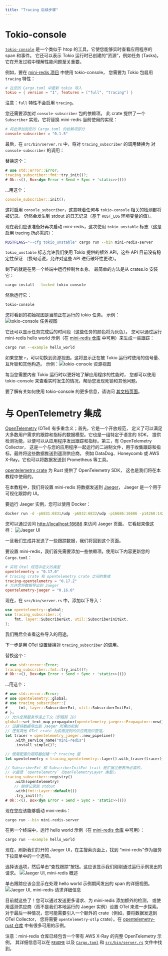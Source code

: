 ```yaml
---
title: "Tracing 后续步骤"
---
```


# Tokio-console

[`tokio-console`](https://github.com/tokio-rs/console) 是一个类似于 htop 的工具，它使您能够实时查看应用程序的 span 和事件。
它还可以表示 Tokio 运行时已创建的“资源”，例如任务 (Tasks)。它在开发过程中理解性能问题至关重要。

例如，要在 [mini-redis 项目](https://github.com/tokio-rs/mini-redis) 中使用 tokio-console，
您需要为 Tokio 包启用 `tracing` 特性：

```toml
# 在您的 Cargo.toml 中更新 tokio 导入
tokio = { version = "1", features = ["full", "tracing"] }
```

注意：`full` 特性不会启用 `tracing`。

您还需要添加对 `console-subscriber` 包的依赖项。
此 crate 提供了一个 `Subscriber` 实现，它将替换 mini-redis 当前使用的实现：

```toml
# 将此添加到您的 Cargo.toml 的依赖项部分
console-subscriber = "0.1.5"
```

最后，在 `src/bin/server.rs` 中，将对 `tracing_subscriber` 的调用替换为
对 `console-subscriber` 的调用：

替换这个：

```rust
# use std::error::Error;
tracing_subscriber::fmt::try_init()?;
# Ok::<(), Box<dyn Error + Send + Sync + 'static>>(())
```

...用这个：

```rust
console_subscriber::init();
```

这将启用 `console_subscriber`，这意味着任何与 `tokio-console` 相关的检测都将被记录。
仍然会发生到 stdout 的日志记录（基于 `RUST_LOG` 环境变量的值）。

现在我们应该准备好再次启动 mini-redis，这次使用
`tokio_unstable` 标志（这是启用 tracing 所必需的）：

```sh
RUSTFLAGS="--cfg tokio_unstable" cargo run --bin mini-redis-server
```

`tokio_unstable` 标志允许我们使用 Tokio 提供的额外 API，这些 API 目前没有稳定性保证
（换句话说，允许对这些 API 进行破坏性更改）。

剩下的就是在另一个终端中运行控制台本身。
最简单的方法是从 crates.io 安装它：

```sh
cargo install --locked tokio-console
```

然后运行它：

```sh
tokio-console
```

您将看到的初始视图是当前正在运行的 tokio 任务。
示例：![tokio-console 任务视图](https://raw.githubusercontent.com/tokio-rs/console/main/assets/tasks_list.png)

它还可以显示任务完成后的时间段（这些任务的颜色将为灰色）。
您可以通过运行 mini-redis hello world 示例（在 [mini-redis 仓库](https://github.com/tokio-rs/mini-redis) 中可用）来生成一些跟踪：

```sh
cargo run --example hello_world
```

如果您按 `r`，可以切换到资源视图。这将显示正在被 Tokio 运行时使用的信号量、互斥锁和其他构造。
示例：![tokio-console 资源视图](https://raw.githubusercontent.com/tokio-rs/console/main/assets/resources.png)

每当您需要内省 Tokio 运行时以更好地了解应用程序的性能时，
您都可以使用 tokio-console 来查看实时发生的情况，帮助您发现死锁和其他问题。

要了解有关如何使用 tokio-console 的更多信息，请访问 [其文档页面](https://docs.rs/tokio-console/latest/tokio_console/#using-the-console)。

# 与 OpenTelemetry 集成

[OpenTelemetry](https://opentelemetry.io/) (OTel) 有多重含义；首先，它是一个开放规范，
定义了可以满足大多数用户需求的跟踪和指标的数据模型。它也是一组特定于语言的 SDK，
提供检测功能，以便可以从应用程序发出跟踪和指标。第三，有 OpenTelemetry Collector，
这是一个与您的应用程序一起运行的二进制文件，用于收集跟踪和指标，最终将这些数据推送到遥测供应商，
例如 DataDog、Honeycomb 或 AWS X-Ray。它也可以将数据发送到 Prometheus 等工具。

[opentelemetry crate](https://crates.io/crates/opentelemetry) 为 Rust 提供了 OpenTelemetry SDK，
这也是我们将在本教程中使用的。

在本教程中，我们将设置 mini-redis 将数据发送到 [Jaeger](https://www.jaegertracing.io/)，
Jaeger 是一个用于可视化跟踪的 UI。

要运行 Jaeger 实例，您可以使用 Docker：

```sh
docker run -d -p6831:6831/udp -p6832:6832/udp -p16686:16686 -p14268:14268 jaegertracing/all-in-one:latest
```

您可以通过访问 <http://localhost:16686> 来访问 Jaeger 页面。
它看起来像这样：
![Jaeger UI](/img/tracing-next-steps/jaeger-first-pageload.png)

一旦我们生成并发送了一些跟踪数据，我们将回到这个页面。

要设置 mini-redis，我们首先需要添加一些依赖项。使用以下内容更新您的
`Cargo.toml`：

```toml
# 实现 Otel 规范中定义的类型
opentelemetry = "0.17.0"
# tracing crate 和 opentelemetry crate 之间的集成
tracing-opentelemetry = "0.17.2"
# 允许您将数据导出到 Jaeger
opentelemetry-jaeger = "0.16.0"
```

现在，在 `src/bin/server.rs` 中，添加以下导入：

```rust
use opentelemetry::global;
use tracing_subscriber::{
    fmt, layer::SubscriberExt, util::SubscriberInitExt,
};
```

我们稍后会查看这些导入的用途。

下一步是用 OTel 设置替换对 `tracing_subscriber` 的调用。

替换这个：

```rust
# use std::error::Error;
tracing_subscriber::fmt::try_init()?;
# Ok::<(), Box<dyn Error + Send + Sync + 'static>>(())
```

...用这个：

```rust
# use std::error::Error;
# use opentelemetry::global;
# use tracing_subscriber::{
#     fmt, layer::SubscriberExt, util::SubscriberInitExt,
# };
// 允许您跨服务传递上下文（即跟踪 ID）
global::set_text_map_propagator(opentelemetry_jaeger::Propagator::new());
// 设置将数据导出到 Jaeger 所需的机制
// 还有其他 OTel crate 为前面提到的供应商提供管道。
let tracer = opentelemetry_jaeger::new_pipeline()
    .with_service_name("mini-redis")
    .install_simple()?;

// 使用配置的跟踪器创建一个 tracing 层
let opentelemetry = tracing_opentelemetry::layer().with_tracer(tracer);

// SubscriberExt 和 SubscriberInitExt trait 是扩展注册表所必需的，
// 以接受 `opentelemetry`（OpenTelemetryLayer 类型）。
tracing_subscriber::registry()
    .with(opentelemetry)
    // 继续记录到 stdout
    .with(fmt::Layer::default())
    .try_init()?;
# Ok::<(), Box<dyn Error + Send + Sync + 'static>>(())
```

现在您应该能够启动 mini-redis：

```sh
cargo run --bin mini-redis-server
```

在另一个终端中，运行 hello world 示例（在 [mini-redis 仓库](https://github.com/tokio-rs/mini-redis) 中可用）：

```sh
cargo run --example hello_world
```

现在，刷新我们打开的 Jaeger UI，在主搜索页面上，找到
“mini-redis”作为服务下拉菜单中的一个选项。

选择该选项，然后单击“查找跟踪”按钮。这应该显示我们刚刚通过运行示例发出的请求。
![Jaeger UI, mini-redis 概述](/img/tracing-next-steps/jaeger-mini-redis-overview.png)

单击跟踪应该会显示在处理 hello world 示例期间发出的 span 的详细视图。
![Jaeger UI, mini-redis 请求详细信息](/img/tracing-next-steps/jaeger-mini-redis-trace-details.png)

目前就这些了！您可以通过发送更多请求、为 mini-redis 添加额外的检测，
或使用遥测供应商（而不是我们本地运行的 Jaeger 实例）设置 OTel 来进一步探索。
对于最后一种情况，您可能需要引入一个额外的 crate（例如，要将数据发送到 OTel Collector，
您将需要 `opentelemetry-otlp` crate）。在 [opentelemetry-rust 仓库](https://github.com/open-telemetry/opentelemetry-rust/tree/main/examples) 中有很多可用的示例。

注意：mini-redis 仓库已经包含一个带有 AWS X-Ray 的完整 OpenTelemetry 示例，
其详细信息可以在 [`README`](https://github.com/tokio-rs/mini-redis#aws-x-ray-example) 以及
[`Cargo.toml`](https://github.com/tokio-rs/mini-redis/blob/24d9d9f466d9078c46477bf5c2d68416553b9872/Cargo.toml#L35-L41)
和 [`src/bin/server.rs`](https://github.com/tokio-rs/mini-redis/blob/24d9d9f466d9078c46477bf5c2d68416553b9872/src/bin/server.rs#L59-L94)
文件中找到。
